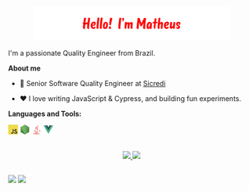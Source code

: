<p align="center"><a href="https://instagram.com/calldasmatheus"><img width="80%" src="./assets/mc-readme-header.png" /></a></p>

I'm a passionate Quality Engineer from Brazil. 

**About me**

- 💼 Senior Software Quality Engineer at [Sicredi](https://www.sicredi.com.br/home/)

- ❤️ I love writing JavaScript & Cypress, and building fun experiments.


**Languages and Tools:**  

<code><img height="20" src="https://raw.githubusercontent.com/github/explore/80688e429a7d4ef2fca1e82350fe8e3517d3494d/topics/javascript/javascript.png"></code>
<code><img height="20" src="https://raw.githubusercontent.com/github/explore/80688e429a7d4ef2fca1e82350fe8e3517d3494d/topics/nodejs/nodejs.png"></code>
<code><img height="20" src="https://raw.githubusercontent.com/devicons/devicon/master/icons/java/java-plain.svg"></code>
<code><img height="20" src="https://raw.githubusercontent.com/github/explore/80688e429a7d4ef2fca1e82350fe8e3517d3494d/topics/vue/vue.png"></code>

<br />

<div align="center">
  <a href="https://github.com/caldasmatheus">
  <img height="180em" src="https://github-readme-stats.vercel.app/api?username=caldasmatheus&show_icons=true&theme=dark&include_all_commits=true&count_private=true"/>
  <img height="180em" src="https://github-readme-stats.vercel.app/api/top-langs/?username=caldasmatheus&layout=compact&langs_count=7&theme=dark"/>
</div>
  
  ##
 
<div> 
  <a href="https://instagram.com/calldasmatheus" target="_blank"><img src="https://img.shields.io/badge/-Instagram-%23E4405F?style=for-the-badge&logo=instagram&logoColor=white" target="_blank"></a>
  <a href="https://www.linkedin.com/in/caldasmatheus" target="_blank"><img src="https://img.shields.io/badge/-LinkedIn-%230077B5?style=for-the-badge&logo=linkedin&logoColor=white" target="_blank"></a>  
</div>
